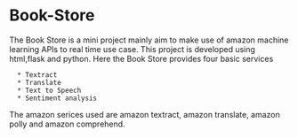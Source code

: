 # Book-Store

The Book Store is a mini project mainly aim to make use of amazon machine learning APIs to real time use case. This project is developed using html,flask and python. Here the Book Store provides four basic services 

      * Textract
      * Translate
      * Text to Speech
      * Sentiment analysis
      
The amazon serices used are amazon textract, amazon translate, amazon polly and amazon comprehend.
